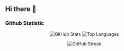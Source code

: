 ## Hi there 👋

<!--
**stevanza/stevanza** is a ✨ _special_ ✨ repository because its `README.md` (this file) appears on your GitHub profile.

Here are some ideas to get you started:

- 🔭 I’m currently working on ...
- 🌱 I’m currently learning ...
- 👯 I’m looking to collaborate on ...
- 🤔 I’m looking for help with ...
- 💬 Ask me about ...
- 📫 How to reach me: ...
- 😄 Pronouns: ...
- ⚡ Fun fact: ...
-->

### Github Statistic
<p align="center">
  <img src="https://github-readme-stats.vercel.app/api?username=stevanza&show_icons=true&theme=tokyonight&hide_border=true&count_private=true" alt="GitHub Stats" />
  <img src="https://github-readme-stats.vercel.app/api/top-langs/?username=stevanza&layout=compact&theme=tokyonight&hide_border=true" alt="Top Languages" />
</p>
<p align="center">
  <img src="https://github-readme-streak-stats.herokuapp.com/?user=stevanza&theme=tokyonight&hide_border=true" alt="GitHub Streak" />
</p>
